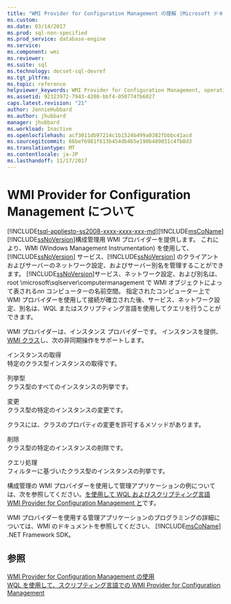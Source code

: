 ```yaml
---
title: "WMI Provider for Configuration Management の理解 |Microsoft ドキュメント"
ms.custom: 
ms.date: 03/14/2017
ms.prod: sql-non-specified
ms.prod_service: database-engine
ms.service: 
ms.component: wmi
ms.reviewer: 
ms.suite: sql
ms.technology: docset-sql-devref
ms.tgt_pltfrm: 
ms.topic: reference
helpviewer_keywords: WMI Provider for Configuration Management, operations supported
ms.assetid: 92323972-7943-4208-bbf4-050774fb6027
caps.latest.revision: "21"
author: JennieHubbard
ms.author: jhubbard
manager: jhubbard
ms.workload: Inactive
ms.openlocfilehash: acf3011db97214c1b1524b499a0382fbbbc41acd
ms.sourcegitcommit: 66bef6981f613b454db465e190b489031c4fb8d3
ms.translationtype: MT
ms.contentlocale: ja-JP
ms.lasthandoff: 11/17/2017
---
```

# <a name="understanding-the-wmi-provider-for-configuration-management"></a>WMI Provider for Configuration Management について
[!INCLUDE[tsql-appliesto-ss2008-xxxx-xxxx-xxx-md](../../includes/tsql-appliesto-ss2008-xxxx-xxxx-xxx-md.md)][!INCLUDE[msCoName](../../includes/msconame-md.md)] [!INCLUDE[ssNoVersion](../../includes/ssnoversion-md.md)]構成管理用 WMI プロバイダーを提供します。 これにより、WMI (Windows Management Instrumentation) を使用して、[!INCLUDE[ssNoVersion](../../includes/ssnoversion-md.md)] サービス、[!INCLUDE[ssNoVersion](../../includes/ssnoversion-md.md)] のクライアントおよびサーバーのネットワーク設定、およびサーバー別名を管理することができます。 [!INCLUDE[ssNoVersion](../../includes/ssnoversion-md.md)]サービス、ネットワーク設定、および別名は、root \microsoft\sqlserver\computermanagement で WMI オブジェクトによって表される*nn* コンピューターの名前空間。 指定されたコンピューター上で WMI プロバイダーを使用して接続が確立された後、サービス、ネットワーク設定、別名は、WQL またはスクリプティング言語を使用してクエリを行うことができます。  
  
 WMI プロバイダーは、インスタンス プロバイダーです。 インスタンスを提供、 [WMI クラス](../../relational-databases/wmi-provider-configuration-classes/wmi-provider-for-configuration-management-classes.md)し、次の非同期操作をサポートします。  
  
 インスタンスの取得  
 特定のクラス型インスタンスの取得です。  
  
 列挙型  
 クラス型のすべてのインスタンスの列挙です。  
  
 変更  
 クラス型の特定のインスタンスの変更です。  
  
 クラスには、クラスのプロパティの変更を許可するメソッドがあります。  
  
 削除  
 クラス型の特定のインスタンスの削除です。  
  
 クエリ処理  
 フィルターに基づいたクラス型のインスタンスの列挙です。  
  
 構成管理の WMI プロバイダーを使用して管理アプリケーションの例については、次を参照してください。[を使用して WQL およびスクリプティング言語 WMI Provider for Configuration Management と](../../relational-databases/wmi-provider-configuration/using-wql-and-scripting-languages-with-the-wmi-provider.md)です。  
  
 WMI プロバイダーを使用する管理アプリケーションのプログラミングの詳細については、WMI のドキュメントを参照してください、 [!INCLUDE[msCoName](../../includes/msconame-md.md)] .NET Framework SDK。  
  
## <a name="see-also"></a>参照  
 [WMI Provider for Configuration Management の使用](../../relational-databases/wmi-provider-configuration/working-with-the-wmi-provider-for-configuration-management.md)   
 [WQL を使用して、スクリプティング言語での WMI Provider for Configuration Management](../../relational-databases/wmi-provider-configuration/using-wql-and-scripting-languages-with-the-wmi-provider.md)  
  
  
